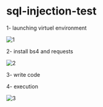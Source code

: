 # sql-injection-test
1- launching virtuel environment

![1](https://github.com/ahmed252023/sql-injection-test/assets/131555266/8b4f76cb-b6de-4439-b8c8-1427ed6a368c)


2- install bs4 and requests

![2](https://github.com/ahmed252023/sql-injection-test/assets/131555266/806aeace-d015-4bf7-adea-71d90cad113f)


3- write code 

4- execution

![3](https://github.com/ahmed252023/sql-injection-test/assets/131555266/234b808d-5a1f-4b50-b154-71d390473144)
